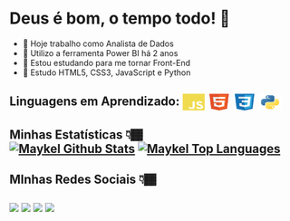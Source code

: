 <h1> Deus é bom, o tempo todo! 👋</h1>

<ul>
  <li>🔭 Hoje trabalho como Analista de Dados</li>
  <li>🌱 Utilizo a ferramenta Power BI há 2 anos</li>
  <li>📖 Estou estudando para me tornar Front-End</li>
  <li>💬 Estudo HTML5, CSS3, JavaScript e Python</li>
</ul>  
<h2> Linguagens em Aprendizado:
  <img align="center" alt="Rafa-Js" height="30" width="40" src="https://raw.githubusercontent.com/devicons/devicon/master/icons/javascript/javascript-plain.svg">
  <img align="center" alt="Rafa-HTML" height="30" width="40" src="https://raw.githubusercontent.com/devicons/devicon/master/icons/html5/html5-original.svg">
  <img align="center" alt="Rafa-CSS" height="30" width="40" src="https://raw.githubusercontent.com/devicons/devicon/master/icons/css3/css3-original.svg">
  <img align="center" alt="Rafa-Python" height="30" width="40" src="https://raw.githubusercontent.com/devicons/devicon/master/icons/python/python-original.svg">
  <src="https://media.discordapp.net/attachments/639956127056134178/890373478988013628/Publicacoes_Instagram_1_1.png?width=676&height=67">
</h2>
  
  <h2>Minhas Estatísticas 👇🏾
    <br>
  <a href="https://github.com/maykelsantos/maykelsantos.git"><img alt="Maykel Github Stats" height="150em" src="https://github-readme-stats.vercel.app/api?username=maykelsantos&show_icons=true&count_private=true&theme=react&hide_border=true&bg_color=0D1117" /></a>
  <a href="https://github.com/maykelsantos/maykelsantos.git"><img alt="Maykel Top Languages" height="150em" src="https://github-readme-stats.vercel.app/api/top-langs/?username=maykelsantos&langs_count=8&count_private=true&layout=compact&theme=react&hide_border=true&bg_color=0D1117" /></a>
  </h2>
 
<h2>MInhas Redes Sociais 👇🏾
  <br>
  <br>
  <div>
    <a href="https://www.youtube.com/channel/UCAwQ5TFoR2FxIR08b7UvJ8g" target="external"><img src="https://img.shields.io/badge/YouTube-FF0000?style=for-the-badge&logo=youtube&logoColor=white" target="external"></a>
    <a href="https://www.instagram.com/tech.maykel/" target="external"><img src="https://img.shields.io/badge/-Instagram-%23E4405F?style=for-the-badge&logo=instagram&logoColor=white" target="external"></a>
    <a href = "mailto:eumaykelandre@gmail.com"><img src="https://img.shields.io/badge/-Gmail-%23333?style=for-the-badge&logo=gmail&logoColor=white" target="external"></a>
    <a href="https://www.linkedin.com/in/maykelandre" target="external"><img src="https://img.shields.io/badge/-LinkedIn-%230077B5?style=for-the-badge&logo=linkedin&logoColor=white" target="external"></a>
  </div>
</h2>
